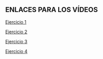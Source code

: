 <h2>ENLACES PARA LOS VÍDEOS</h2>

[Ejercicio 1](https://youtu.be/02dJBp0JNYc)

[Ejercicio 2](https://youtu.be/4BDhmLfx8ms)

[Ejercicio 3](https://youtu.be/ERP3NjHfhL0)

[Ejercicio 4](https://youtu.be/y0D_NZ4llZc)
